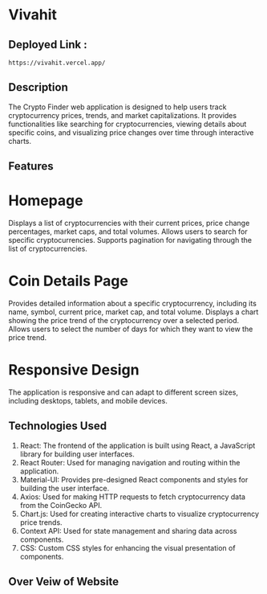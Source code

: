 # Vivahit
  ## Deployed Link :
    https://vivahit.vercel.app/
## Description
The Crypto Finder web application is designed to help users track cryptocurrency prices, trends, and market capitalizations. 
It provides functionalities like searching for cryptocurrencies, viewing details about specific coins, and visualizing price 
changes over time through interactive charts.

## Features
 # Homepage
Displays a list of cryptocurrencies with their current prices, price 
change percentages, market caps, and total volumes.
Allows users to search for specific cryptocurrencies.
Supports pagination for navigating through the list of cryptocurrencies.
 # Coin Details Page

Provides detailed information about a specific cryptocurrency, including its name,
symbol, current price, market cap, and total volume.
Displays a chart showing the price trend of the cryptocurrency over a selected period.
Allows users to select the number of days for which they want to view the price trend.
 # Responsive Design

The application is responsive and can adapt to different screen sizes, including desktops, tablets, and mobile devices.


##   Technologies Used
1. React: The frontend of the application is built using React, a JavaScript library for building user interfaces.
2. React Router: Used for managing navigation and routing within the application.
3. Material-UI: Provides pre-designed React components and styles for building the user interface.
4. Axios: Used for making HTTP requests to fetch cryptocurrency data from the CoinGecko API.
5. Chart.js: Used for creating interactive charts to visualize cryptocurrency price trends.
6. Context API: Used for state management and sharing data across components.
7. CSS: Custom CSS styles for enhancing the visual presentation of components.

 ## Over Veiw of Website
 
